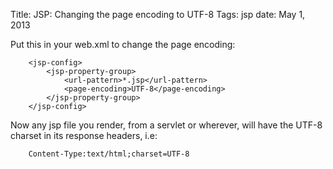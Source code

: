 Title: JSP: Changing the page encoding to UTF-8
Tags: jsp
date: May 1, 2013

Put this in your web.xml to change the page encoding:

		<jsp-config>
			<jsp-property-group>
				<url-pattern>*.jsp</url-pattern>
				<page-encoding>UTF-8</page-encoding>
			</jsp-property-group>
		</jsp-config> 

Now any jsp file you render, from a servlet or wherever, will have the UTF-8 charset in its response headers, i.e:

		Content-Type:text/html;charset=UTF-8
